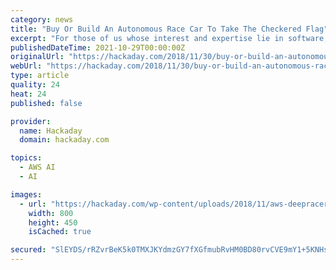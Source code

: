 ```yaml
---
category: news
title: "Buy Or Build An Autonomous Race Car To Take The Checkered Flag"
excerpt: "For those of us whose interest and expertise lie in software, Amazon Web Services just launched AWS DeepRacer: a complete package for exploring machine learning on autonomous vehicles."
publishedDateTime: 2021-10-29T00:00:00Z
originalUrl: "https://hackaday.com/2018/11/30/buy-or-build-an-autonomous-race-car-to-take-the-checkered-flag/"
webUrl: "https://hackaday.com/2018/11/30/buy-or-build-an-autonomous-race-car-to-take-the-checkered-flag/"
type: article
quality: 24
heat: 24
published: false

provider:
  name: Hackaday
  domain: hackaday.com

topics:
  - AWS AI
  - AI

images:
  - url: "https://hackaday.com/wp-content/uploads/2018/11/aws-deepracer-800x450.jpg"
    width: 800
    height: 450
    isCached: true

secured: "SlEYDS/rRZvrBeK5k0TMXJKYdmzGY7fXGfmubRvHM0BD80rvCVE9mY1+5KNHsGbCo8KcqYW6tVFx6qUp9njX5Me7UNEYYSOAtvWltoR/8cGndhwJ7+kUpcrtSEZLGYb1Z7L8Fs3W2gPuTrrqv/y4NdonLTGfXE7Y05oeI0mRZB/mW3OTTMJQwgW/tGMuCNYNGPuHSXS+pWvsIjPqUsqLIL/8nZDRV0jLOoBNBMjQTmijQLUws1rfhrV0sPdhfu6YHk8VW/0WC826TXGXL0dxKz/yT7hiyagP7gUnj4oXe6WlFeQnZB+7pI/K0LDVX0rhzrftxBsgpYL+m8uyG+Sre2Ic+Gpjm5E+UGCbsQcwRmw=;/KaC5Jw4NxHc4EdVl2Lrbg=="
---
```


